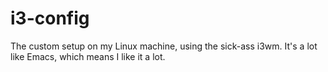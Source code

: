 i3-config
=========

The custom setup on my Linux machine, using the sick-ass i3wm. It's a lot like Emacs, which means I like it a lot. 
